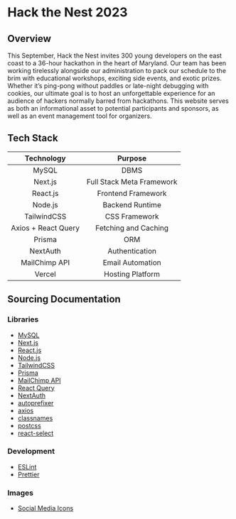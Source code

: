 # Hack the Nest 2023

## Overview

This September, Hack the Nest invites 300 young developers on the east
coast to a 36-hour hackathon in the heart of Maryland. Our team has
been working tirelessly alongside our administration to pack our
schedule to the brim with educational workshops, exciting side events,
and exotic prizes. Whether it’s ping-pong without paddles or
late-night debugging with cookies, our ultimate goal is to host an
unforgettable experience for an audience of hackers normally barred
from hackathons. This website serves as both an informational asset to potential participants and sponsors, as well as an event management tool for organizers.

## Tech Stack

|     Technology      |          Purpose          |
| :-----------------: | :-----------------------: |
|        MySQL        |           DBMS            |
|       Next.js       | Full Stack Meta Framework |
|      React.js       |    Frontend Framework     |
|       Node.js       |      Backend Runtime      |
|     TailwindCSS     |       CSS Framework       |
| Axios + React Query |   Fetching and Caching    |
|       Prisma        |            ORM            |
|      NextAuth       |      Authentication       |
|    MailChimp API    |     Email Automation      |
|       Vercel        |     Hosting Platform      |

## Sourcing Documentation

### Libraries

- [MySQL](https://dev.mysql.com/doc/)
- [Next.js](https://nextjs.org/docs/getting-started)
- [React.js](https://reactjs.org/docs/getting-started.html)
- [Node.js](https://nodejs.org/en/docs/)
- [TailwindCSS](https://tailwindcss.com/docs/installation)
- [Prisma](https://www.prisma.io/docs)
- [MailChimp API](https://mailchimp.com/developer/)
- [React Query](https://react-query.tanstack.com/overview)
- [NextAuth](https://next-auth.js.org/getting-started/example)
- [autoprefixer](https://github.com/postcss/autoprefixer)
- [axios](https://axios-http.com/docs/intro)
- [classnames](https://github.com/JedWatson/classnames)
- [postcss](https://github.com/postcss/postcss)
- [react-select](https://react-select.com/home)

### Development

- [ESLint](https://eslint.org/docs/user-guide/configuring/)
- [Prettier](https://prettier.io/docs/en/index.html)

### Images

- [Social Media Icons](https://fontawesome.com/docs)
